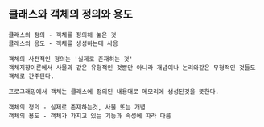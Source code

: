 ## 클래스와 객체의 정의와 용도
  ```
  클래스의 정의 - 객체를 정의해 놓은 것
  클래스의 용도 - 객체를 생성하는데 사용
  ```
  ```
  객체의 사전적인 정의는 '실제로 존재하는 것'
  객체지향이론에서 사물과 같은 유형적인 것뿐만 아니라 개념이나 논리와같은 무형적인 것들도 객체로 간주된다.
  
  프로그래밍에서 객체는 클래스에 정의된 내용대로 메모리에 생성된것을 뜻한다.
  ```
  ```
  객체의 정의 - 실제로 존재하는것, 사물 또는 개념
  객체의 용도 - 객체가 가지고 있는 기능과 속성에 따라 다름
  ```
  
  
